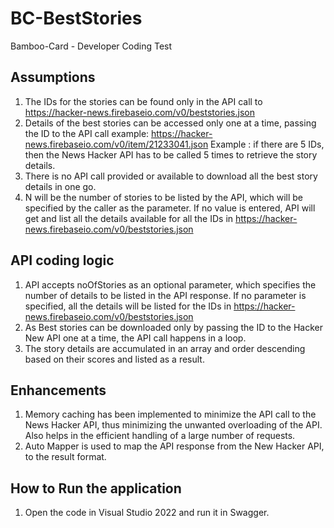 # BC-BestStories
 Bamboo-Card - Developer Coding Test

 ## Assumptions
 1. The IDs for the stories can be found only in the API call to https://hacker-news.firebaseio.com/v0/beststories.json
 2. Details of the best stories can be accessed only one at a time, passing the ID to the API call example: https://hacker-news.firebaseio.com/v0/item/21233041.json
    Example : if there are 5 IDs, then the News Hacker API has to be called 5 times to retrieve the story details.
 4. There is no API call provided or available to download all the best story details in one go.
 5. N will be the number of stories to be listed by the API, which will be specified by the caller as the parameter. If no value is entered, API will get and list all the details available for all the IDs in https://hacker-news.firebaseio.com/v0/beststories.json

## API coding logic
1. API accepts noOfStories as an optional parameter, which specifies the number of details to be listed in the API response. If no parameter is specified, all the details will be listed for the IDs in https://hacker-news.firebaseio.com/v0/beststories.json
2. As Best stories can be downloaded only by passing the ID to the Hacker New API one at a time, the API call happens in a loop.
3. The story details are accumulated in an array and order descending based on their scores and listed as a result.

## Enhancements
1. Memory caching has been implemented to minimize the API call to the News Hacker API, thus minimizing the unwanted overloading of the API. Also helps in the efficient handling of a large number of requests.
2. Auto Mapper is used to map the API response from the New Hacker API, to the result format.

## How to Run the application
1. Open the code in Visual Studio 2022 and run it in Swagger.
